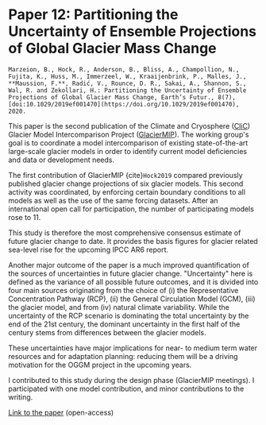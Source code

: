 # Paper 12: Partitioning the Uncertainty of Ensemble Projections of Global Glacier Mass Change

```{admonition} Citation
Marzeion, B., Hock, R., Anderson, B., Bliss, A., Champollion, N., Fujita, K., Huss, M., Immerzeel, W., Kraaijenbrink, P., Malles, J., **Maussion, F.**, Radić, V., Rounce, D. R., Sakai, A., Shannon, S., Wal, R. and Zekollari, H.: Partitioning the Uncertainty of Ensemble Projections of Global Glacier Mass Change, Earth’s Futur., 8(7), [doi:10.1029/2019ef001470](https://doi.org/10.1029/2019ef001470), 2020.
```

This paper is the second publication of the Climate and Cryosphere ([CliC](https://www.climate-cryosphere.org)) 
Glacier Model Intercomparison Project ([GlacierMIP](https://www.climate-cryosphere.org/mips/glaciermip)).
The working group's goal is to coordinate a model intercomparison of existing state-of-the-art 
large-scale glacier models in order to identify current model deficiencies and data 
or development needs. 

The first contribution of GlacierMIP {cite}`Hock2019` compared previously published glacier change projections 
of six glacier models. This second activity was coordinated, by enforcing certain boundary conditions to all
models as well as the use of the same forcing datasets. After an international open call for participation, 
the number of participating models rose to 11.

This study is therefore the most comprehensive consensus estimate of future glacier change to date. 
It provides the basis figures for glacier related sea-level rise for the upcoming IPCC AR6 report.

Another major outcome of the paper is a much improved quantification of the sources of uncertainties
in future glacier change. "Uncertainty" here is defined as the variance of all possible future outcomes, and it is 
divided into four main sources originating from the choice of (i) the Representative Concentration Pathway (RCP), 
(ii) the General Circulation Model (GCM), (iii) the glacier model, and from (iv) natural climate variability.
While the uncertainty of the RCP scenario is dominating the total uncertainty by the end of the 21st century,
the dominant uncertainty in the first half of the century stems from differences between the glacier models. 

These uncertainties have major implications for near- to medium term water resources and for adaptation planning:
reducing them will be a driving motivation for the OGGM project in the upcoming years.

I contributed to this study during the design phase (GlacierMIP meetings). I participated with one model contribution,
and minor contributions to the writing. 

[Link to the paper](https://doi.org/10.1029/2019ef001470) (open-access)

